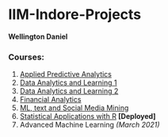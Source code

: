 # IIM-Indore-Projects

**Wellington Daniel**

### Courses:
1. [Applied Predictive Analytics](https://github.com/lwellingtondaniel7/IIM-Indore-Projects/blob/master/Applied%20Predictive%20%20Analytics.pdf)
2. [Data Analytics and Learning 1](https://colab.research.google.com/drive/1nHi9kgUfX9dDzPVd2dLJrBO2H2_qlNMp?usp=sharing)
3. [Data Analytics and Learning 2](https://colab.research.google.com/drive/1-V0ttFtR_1vUnXYgtudSB1sAgU0vcYRO?usp=sharing)
4. [Financial Analytics](https://colab.research.google.com/drive/1HWHUM5LsCcLh1L9dokcS6YiG57Vy4KZB?usp=sharing)
5. [ML, text and Social Media Mining](https://colab.research.google.com/drive/1j-wwkNTRN891jVtt_4faZwbOCQ_FQQL3?usp=sharing)
6. [Statistical Applications with R](https://lwellingtondaniel7.github.io/SAR-Project/#overview) **[Deployed]**
7. Advanced Machine Learning *(March 2021)*
